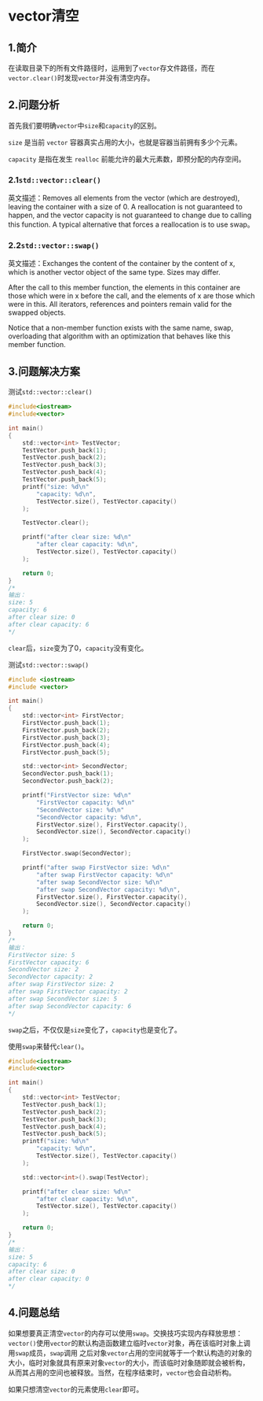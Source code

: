 # vector清空

## 1.简介

在读取目录下的所有文件路径时，运用到了`vector`存文件路径，而在`vector.clear()`时发现`vector`并没有清空内存。

## 2.问题分析

首先我们要明确`vector`中`size`和`capacity`的区别。

`size` 是当前 `vector` 容器真实占用的大小，也就是容器当前拥有多少个元素。

`capacity` 是指在发生 `realloc` 前能允许的最大元素数，即预分配的内存空间。

### 2.1`std::vector::clear()`

英文描述：Removes all elements from the vector (which are destroyed), leaving the container with a size of 0. A reallocation is not guaranteed to happen, and the vector capacity is not guaranteed to change due to calling this function. A typical alternative that forces a reallocation is to use swap。

### 2.2`std::vector::swap()`

英文描述：Exchanges the content of the container by the content of x, which is another vector object of the same type. Sizes may differ.

After the call to this member function, the elements in this container are those which were in x before the call, and the elements of x are those which were in this. All iterators, references and pointers remain valid for the swapped objects.

Notice that a non-member function exists with the same name, swap, overloading that algorithm with an optimization that behaves like this member function.

## 3.问题解决方案

测试`std::vector::clear()`

```c
#include<iostream>
#include<vector>

int main()
{
    std::vector<int> TestVector;
    TestVector.push_back(1);
    TestVector.push_back(2);
    TestVector.push_back(3);
    TestVector.push_back(4);
    TestVector.push_back(5);
    printf("size: %d\n"
        "capacity: %d\n",
        TestVector.size(), TestVector.capacity()
    );

    TestVector.clear();

    printf("after clear size: %d\n"
        "after clear capacity: %d\n",
        TestVector.size(), TestVector.capacity()
    );

    return 0;
}
/*
输出：
size: 5
capacity: 6
after clear size: 0
after clear capacity: 6
*/
```
`clear`后，`size`变为了0，`capacity`没有变化。

测试`std::vector::swap()`

```c
#include <iostream>
#include <vector>

int main()
{
    std::vector<int> FirstVector;
    FirstVector.push_back(1);
    FirstVector.push_back(2);
    FirstVector.push_back(3);
    FirstVector.push_back(4);
    FirstVector.push_back(5);

    std::vector<int> SecondVector;
    SecondVector.push_back(1);
    SecondVector.push_back(2);

    printf("FirstVector size: %d\n"
        "FirstVector capacity: %d\n"
        "SecondVector size: %d\n"
        "SecondVector capacity: %d\n",
        FirstVector.size(), FirstVector.capacity(),
        SecondVector.size(), SecondVector.capacity()
    );

    FirstVector.swap(SecondVector);

    printf("after swap FirstVector size: %d\n"
        "after swap FirstVector capacity: %d\n"
        "after swap SecondVector size: %d\n"
        "after swap SecondVector capacity: %d\n",
        FirstVector.size(), FirstVector.capacity(),
        SecondVector.size(), SecondVector.capacity()
    );

    return 0;
}
/*
输出：
FirstVector size: 5
FirstVector capacity: 6
SecondVector size: 2
SecondVector capacity: 2
after swap FirstVector size: 2
after swap FirstVector capacity: 2
after swap SecondVector size: 5
after swap SecondVector capacity: 6
*/
```

`swap`之后，不仅仅是`size`变化了，`capacity`也是变化了。

使用`swap`来替代`clear()`。

```c
#include<iostream>
#include<vector>

int main()
{
    std::vector<int> TestVector;
    TestVector.push_back(1);
    TestVector.push_back(2);
    TestVector.push_back(3);
    TestVector.push_back(4);
    TestVector.push_back(5);
    printf("size: %d\n"
        "capacity: %d\n",
        TestVector.size(), TestVector.capacity()
    );

    std::vector<int>().swap(TestVector);

    printf("after clear size: %d\n"
        "after clear capacity: %d\n",
        TestVector.size(), TestVector.capacity()
    );

    return 0;
}
/*
输出：
size: 5
capacity: 6
after clear size: 0
after clear capacity: 0
*/
```

## 4.问题总结

如果想要真正清空`vector`的内存可以使用`swap`。交换技巧实现内存释放思想：`vector()`使用`vector`的默认构造函数建立临时`vector`对象，再在该临时对象上调用`swap`成员，`swap`调用 之后对象`vector`占用的空间就等于一个默认构造的对象的大小，临时对象就具有原来对象`vector`的大小，而该临时对象随即就会被析构，从而其占用的空间也被释放。当然，在程序结束时，`vector`也会自动析构。

如果只想清空`vector`的元素使用`clear`即可。